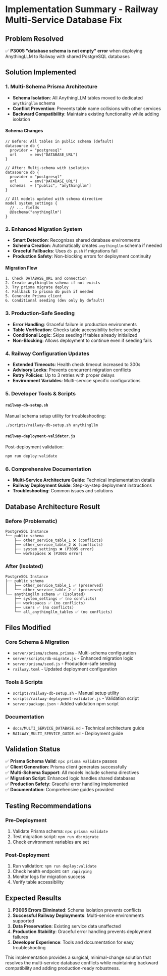 # Implementation Summary - Railway Multi-Service Database Fix

## Problem Resolved
✅ **P3005 "database schema is not empty" error** when deploying AnythingLLM to Railway with shared PostgreSQL databases

## Solution Implemented

### 1. Multi-Schema Prisma Architecture
- **Schema Isolation**: All AnythingLLM tables moved to dedicated `anythingllm` schema
- **Conflict Prevention**: Prevents table name collisions with other services
- **Backward Compatibility**: Maintains existing functionality while adding isolation

#### Schema Changes
```prisma
// Before: All tables in public schema (default)
datasource db {
  provider = "postgresql"
  url      = env("DATABASE_URL")
}

// After: Multi-schema with isolation
datasource db {
  provider = "postgresql" 
  url      = env("DATABASE_URL")
  schemas  = ["public", "anythingllm"]
}

// All models updated with schema directive
model system_settings {
  // ... fields
  @@schema("anythingllm")
}
```

### 2. Enhanced Migration System
- **Smart Detection**: Recognizes shared database environments
- **Schema Creation**: Automatically creates `anythingllm` schema if needed
- **Graceful Fallbacks**: Uses `db push` if migrations fail
- **Production Safety**: Non-blocking errors for deployment continuity

#### Migration Flow
```
1. Check DATABASE_URL and connection
2. Create anythingllm schema if not exists
3. Try prisma migrate deploy
4. Fallback to prisma db push if needed
5. Generate Prisma client
6. Conditional seeding (dev only by default)
```

### 3. Production-Safe Seeding
- **Error Handling**: Graceful failure in production environments
- **Table Verification**: Checks table accessibility before seeding
- **Conditional Logic**: Skips seeding if tables already initialized
- **Non-Blocking**: Allows deployment to continue even if seeding fails

### 4. Railway Configuration Updates
- **Extended Timeouts**: Health check timeout increased to 300s
- **Advisory Locks**: Prevents concurrent migration conflicts
- **Retry Policies**: Up to 3 retries with proper delays
- **Environment Variables**: Multi-service specific configurations

### 5. Developer Tools & Scripts

#### `railway-db-setup.sh`
Manual schema setup utility for troubleshooting:
```bash
./scripts/railway-db-setup.sh anythingllm
```

#### `railway-deployment-validator.js`
Post-deployment validation:
```bash
npm run deploy:validate
```

### 6. Comprehensive Documentation
- **Multi-Service Architecture Guide**: Technical implementation details
- **Railway Deployment Guide**: Step-by-step deployment instructions
- **Troubleshooting**: Common issues and solutions

## Database Architecture Result

### Before (Problematic)
```
PostgreSQL Instance
└── public schema
    ├── other_service_table_1 ❌ (conflicts)
    ├── other_service_table_2 ❌ (conflicts)
    ├── system_settings ❌ (P3005 error)
    └── workspaces ❌ (P3005 error)
```

### After (Isolated)
```
PostgreSQL Instance
├── public schema
│   ├── other_service_table_1 ✅ (preserved)
│   └── other_service_table_2 ✅ (preserved)
└── anythingllm schema ✅ (isolated)
    ├── system_settings ✅ (no conflicts)
    ├── workspaces ✅ (no conflicts)
    ├── users ✅ (no conflicts)
    └── all_anythingllm_tables ✅ (no conflicts)
```

## Files Modified

### Core Schema & Migration
- `server/prisma/schema.prisma` - Multi-schema configuration
- `server/scripts/db-migrate.js` - Enhanced migration logic
- `server/prisma/seed.js` - Production-safe seeding
- `railway.toml` - Updated deployment configuration

### Tools & Scripts
- `scripts/railway-db-setup.sh` - Manual setup utility
- `scripts/railway-deployment-validator.js` - Validation script
- `server/package.json` - Added validation npm script

### Documentation
- `docs/MULTI_SERVICE_DATABASE.md` - Technical architecture guide
- `RAILWAY_MULTI_SERVICE_GUIDE.md` - Deployment guide

## Validation Status

✅ **Prisma Schema Valid**: `npx prisma validate` passes  
✅ **Client Generation**: Prisma client generates successfully  
✅ **Multi-Schema Support**: All models include schema directives  
✅ **Migration Script**: Enhanced logic handles shared databases  
✅ **Production Safety**: Graceful error handling implemented  
✅ **Documentation**: Comprehensive guides provided  

## Testing Recommendations

### Pre-Deployment
1. Validate Prisma schema: `npx prisma validate`
2. Test migration script: `npm run db:migrate`
3. Check environment variables are set

### Post-Deployment  
1. Run validation: `npm run deploy:validate`
2. Check health endpoint: `GET /api/ping`
3. Monitor logs for migration success
4. Verify table accessibility

## Expected Results

1. **P3005 Errors Eliminated**: Schema isolation prevents conflicts
2. **Successful Railway Deployments**: Multi-service environments supported
3. **Data Preservation**: Existing service data unaffected
4. **Production Stability**: Graceful error handling prevents deployment failures
5. **Developer Experience**: Tools and documentation for easy troubleshooting

This implementation provides a surgical, minimal-change solution that resolves the multi-service database conflicts while maintaining backward compatibility and adding production-ready robustness.